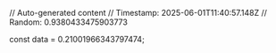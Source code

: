 // Auto-generated content
// Timestamp: 2025-06-01T11:40:57.148Z
// Random: 0.9380433475903773

const data = 0.21001966343797474;
